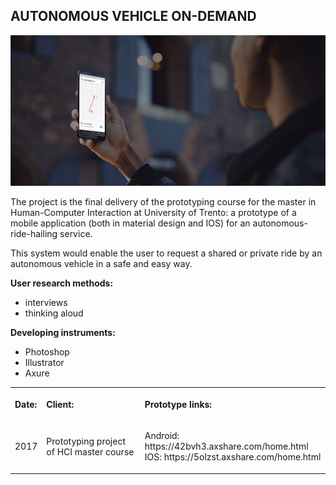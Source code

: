 
## AUTONOMOUS VEHICLE ON-DEMAND
<img src="https://github.com/gobrac/Portfolio/raw/master/images/auto.jpg"/>

The project is the final delivery of the prototyping course for the master in Human-Computer Interaction at University of Trento: a prototype of a mobile application (both in material design and IOS) for an autonomous-ride-hailing service.

This system would enable the user to request a shared or private ride by an autonomous vehicle in a safe and easy way.

**User research methods:**
<ul>
<li>interviews
<li>thinking aloud
</ul>

**Developing instruments:**
<ul>
<li>Photoshop
<li>Illustrator
<li>Axure
</ul>
  
  <table>
  <tr>
    <th><p align="left">Date:      </p> </th>
    <th><p align="left">Client:      </p> </th>
    <th><p align="left">Prototype links:       </p></th>
      <tr>
    <td><p align="left"> 2017              </p></td>
    <td><p align="left"> Prototyping project of HCI master course          </p></td>
    <td><p align="left"> Android: https://42bvh3.axshare.com/home.html </br>IOS: https://5olzst.axshare.com/home.html           </p></td>
  </tr>
  </tr>
</table>

